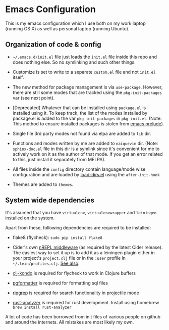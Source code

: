 # Emacs Configuration

This is my emacs configuration which I use both on my work laptop
(running OS X) as well as personal laptop (running Ubuntu).


## Organization of code & config

* `~/.emacs.d/init.el` file just loads the `init.el` file inside this
  repo and does nothing else. So no symlinking and such other things.

* Customize is set to write to a separate `custom.el` file and not
  `init.el` itself.

* The new method for package management is via `use-package`. However,
  there are still some modes that are tracked using the
  `pkg-init-packages` var (see next point).

* [Deprecated] Whatever that can be installed using `package.el` is
  installed using it. To keep track, the list of the modes installed
  by package.el is added to the var `pkg-init-packages` in
  `pkg-init.el`. (Note: This method to ensure installed packages is
  stolen from [emacs prelude](https://github.com/bbatsov/prelude/)).

* Single file 3rd party modes not found via elpa are added to `lib`
  dir.

* Functions and modes written by me are added to `naiquevin`
  dir. (Note: `sphinx-doc.el` file in this dir is a symlink since it's
  convenient for me to actively work on it as the author of that
  mode. If you get an error related to this, just install it
  separately from MELPA).

* All files inside the `config` directory contain language/mode wise
  configuration and are loaded by
  [load-dirs.el](http://elpa.gnu.org/packages/load-dir.html) using the
  `after-init-hook`

* Themes are added to `themes`.


## System wide dependencies

It's assumed that you have `virtualenv`, `virtualenvwrapper` and
`leiningen` installed on the system.

Apart from these, following dependencies are required to be installed:

* flake8 (flycheck): `sudo pip install flake8`

* Cider's own
  [nREPL middleware](https://github.com/clojure-emacs/cider-nrepl) (as
  required by the latest Cider release). The easiest way to set it up
  is to add it as a leiningen plugin either in your project's
  `project.clj` file or in the `:user` profile in
  `~/.lein/profiles.clj`. [See also](https://github.com/clojure-emacs/cider#cider-nrepl-middleware).

* [clj-kondo](https://github.com/clj-kondo/clj-kondo) is required for
  flycheck to work in Clojure buffers

* [pgformatter](https://github.com/darold/pgFormatter) is required for
  formatting sql files

* [ripgrep](https://github.com/BurntSushi/ripgrep) is required for
  search functionality in projectile mode

* [rust-analyzer](https://rust-analyzer.github.io/) is required for
  rust development. Install using homebrew `brew install
  rust-analyzer`

A lot of code has been borrowed from init files of various people on
github and around the internets. All mistakes are most likely my own.
